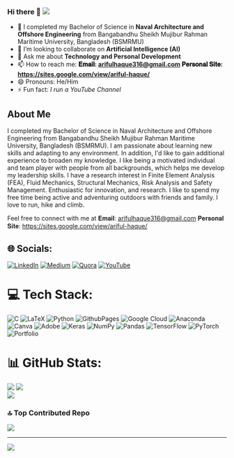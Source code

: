 ### Hi there 👋  [![](https://visitcount.itsvg.in/api?id=arifulhaque02&icon=0&color=0)](https://visitcount.itsvg.in)

- 🔭 I completed my Bachelor of Science in **Naval Architecture and Offshore Engineering** from Bangabandhu Sheikh Mujibur Rahman Maritime University, Bangladesh (BSMRMU)
- 👯 I’m looking to collaborate on **Artificial Intelligence (AI)**
- 💬 Ask me about **Technology and Personal Development**
- 📫 How to reach me: **𝐄𝐦𝐚𝐢𝐥: arifulhaque316@gmail.com
                        𝐏𝐞𝐫𝐬𝐨𝐧𝐚𝐥 𝐒𝐢𝐭𝐞: https://sites.google.com/view/ariful-haque/**
- 😄 Pronouns: He/Him
- ⚡ Fun fact: *I run a YouTube Channel*

## About Me
I completed my Bachelor of Science in Naval Architecture and Offshore Engineering from Bangabandhu Sheikh Mujibur Rahman Maritime University, Bangladesh (BSMRMU). I am passionate about learning new skills and adapting to any environment. In addition, I'd like to gain additional experience to broaden my knowledge. I like being a motivated individual and team player with people from all backgrounds, which helps me develop my leadership skills. I have a research interest in Finite Element Analysis (FEA), Fluid Mechanics, Structural Mechanics, Risk Analysis and Safety Management. Enthusiastic for innovation, and research. I like to spend my free time being active and adventuring outdoors with friends and family. I love to run, hike and climb.

Feel free to connect with me at
𝐄𝐦𝐚𝐢𝐥: arifulhaque316@gmail.com
𝐏𝐞𝐫𝐬𝐨𝐧𝐚𝐥 𝐒𝐢𝐭𝐞: https://sites.google.com/view/ariful-haque/

## 🌐 Socials:
[![LinkedIn](https://img.shields.io/badge/LinkedIn-%230077B5.svg?logo=linkedin&logoColor=white)](https://linkedin.com/in/arifulhaque02) [![Medium](https://img.shields.io/badge/Medium-12100E?logo=medium&logoColor=white)](https://medium.com/@ariful-haque) [![Quora](https://img.shields.io/badge/Quora-%23B92B27.svg?logo=Quora&logoColor=white)](https://quora.com/profile/https://www.quora.com/profile/Ariful-Haque-262-1) [![YouTube](https://img.shields.io/badge/YouTube-%23FF0000.svg?logo=YouTube&logoColor=white)](https://youtube.com/@https://www.youtube.com/@arifulhaque477) 

# 💻 Tech Stack:
![C](https://img.shields.io/badge/c-%2300599C.svg?style=for-the-badge&logo=c&logoColor=white) ![LaTeX](https://img.shields.io/badge/latex-%23008080.svg?style=for-the-badge&logo=latex&logoColor=white) ![Python](https://img.shields.io/badge/python-3670A0?style=for-the-badge&logo=python&logoColor=ffdd54) ![GithubPages](https://img.shields.io/badge/github%20pages-121013?style=for-the-badge&logo=github&logoColor=white) ![Google Cloud](https://img.shields.io/badge/GoogleCloud-%234285F4.svg?style=for-the-badge&logo=google-cloud&logoColor=white) ![Anaconda](https://img.shields.io/badge/Anaconda-%2344A833.svg?style=for-the-badge&logo=anaconda&logoColor=white) ![Canva](https://img.shields.io/badge/Canva-%2300C4CC.svg?style=for-the-badge&logo=Canva&logoColor=white) ![Adobe](https://img.shields.io/badge/adobe-%23FF0000.svg?style=for-the-badge&logo=adobe&logoColor=white) ![Keras](https://img.shields.io/badge/Keras-%23D00000.svg?style=for-the-badge&logo=Keras&logoColor=white) ![NumPy](https://img.shields.io/badge/numpy-%23013243.svg?style=for-the-badge&logo=numpy&logoColor=white) ![Pandas](https://img.shields.io/badge/pandas-%23150458.svg?style=for-the-badge&logo=pandas&logoColor=white) ![TensorFlow](https://img.shields.io/badge/TensorFlow-%23FF6F00.svg?style=for-the-badge&logo=TensorFlow&logoColor=white) ![PyTorch](https://img.shields.io/badge/PyTorch-%23EE4C2C.svg?style=for-the-badge&logo=PyTorch&logoColor=white) ![Portfolio](https://img.shields.io/badge/Portfolio-%23000000.svg?style=for-the-badge&logo=firefox&logoColor=#FF7139)

# 📊 GitHub Stats:
![](https://github-readme-stats.vercel.app/api?username=arifulhaque02&theme=swift&hide_border=false&include_all_commits=true&count_private=false)
![](https://github-readme-streak-stats.herokuapp.com/?user=arifulhaque02&theme=swift&hide_border=false)<br/>
![](https://github-readme-stats.vercel.app/api/top-langs/?username=arifulhaque02&theme=swift&hide_border=false&include_all_commits=true&count_private=false&layout=compact)

### 🔝 Top Contributed Repo
![](https://github-contributor-stats.vercel.app/api?username=arifulhaque02&limit=5&theme=dark&combine_all_yearly_contributions=true)

---
[![](https://visitcount.itsvg.in/api?id=arifulhaque02&icon=0&color=0)](https://visitcount.itsvg.in)

<!-- Proudly created with GPRM ( https://gprm.itsvg.in ) -->
